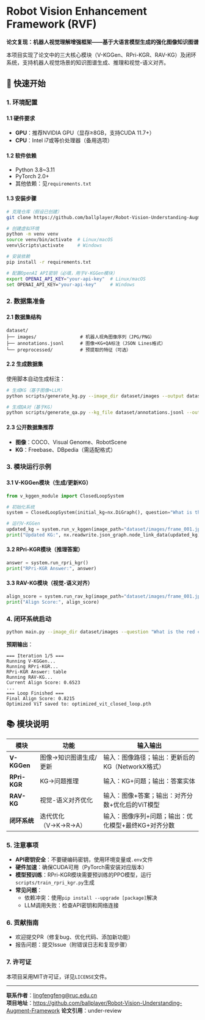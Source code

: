 
# Robot Vision Enhancement Framework (RVF)  
**论文复现：机器人视觉理解增强框架——基于大语言模型生成的强化图像知识图谱**  

本项目实现了论文中的三大核心模块（V-KGGen、RPri-KGR、RAV-KG）及闭环系统，支持机器人视觉场景的知识图谱生成、推理和视觉-语义对齐。


## 🚀 快速开始  
### 1. 环境配置  
#### 1.1 硬件要求  
- **GPU**：推荐NVIDIA GPU（显存≥8GB，支持CUDA 11.7+）  
- **CPU**：Intel i7或等价处理器（备用选项）  

#### 1.2 软件依赖  
- Python 3.8~3.11  
- PyTorch 2.0+  
- 其他依赖：见`requirements.txt`  

#### 1.3 安装步骤  
```bash
# 克隆仓库（假设已创建）
git clone https://github.com/ballplayer/Robot-Vision-Understanding-Augment-Framework.git && cd rvf

# 创建虚拟环境
python -m venv venv
source venv/bin/activate  # Linux/macOS
venv\Scripts\activate     # Windows

# 安装依赖
pip install -r requirements.txt

# 配置OpenAI API密钥（必填，用于V-KGGen模块）
export OPENAI_API_KEY="your-api-key"  # Linux/macOS
set OPENAI_API_KEY="your-api-key"     # Windows
```


### 2. 数据集准备  
#### 2.1 数据集结构  
```
dataset/
├── images/                # 机器人视角图像序列（JPG/PNG）
├── annotations.jsonl      # 图像+KG+QA标注（JSON Lines格式）
└── preprocessed/          # 预提取的特征（可选）
```  

#### 2.2 生成数据集  
使用脚本自动生成标注：  
```bash
# 生成KG（基于图像+LLM）
python scripts/generate_kg.py --image_dir dataset/images --output dataset/annotations.jsonl

# 生成QA对（基于KG）
python scripts/generate_qa.py --kg_file dataset/annotations.jsonl --output dataset/qa_pairs.jsonl
```  

#### 2.3 公开数据集推荐  
- **图像**：COCO、Visual Genome、RobotScene  
- **KG**：Freebase、DBpedia（需适配格式）  


### 3. 模块运行示例  
#### 3.1 V-KGGen模块（生成/更新KG）  
```python
from v_kggen_module import ClosedLoopSystem

# 初始化系统
system = ClosedLoopSystem(initial_kg=nx.DiGraph(), question="What is the cup on?")

# 运行V-KGGen
updated_kg = system.run_v_kggen(image_path="dataset/images/frame_001.jpg")
print("Updated KG:", nx.readwrite.json_graph.node_link_data(updated_kg))
```  

#### 3.2 RPri-KGR模块（推理答案）  
```python
answer = system.run_rpri_kgr()
print("RPri-KGR Answer:", answer)
```  

#### 3.3 RAV-KG模块（视觉-语义对齐）  
```python
align_score = system.run_rav_kg(image_path="dataset/images/frame_001.jpg", answer=answer)
print("Align Score:", align_score)
```  


### 4. 闭环系统启动  
```bash
python main.py --image_dir dataset/images --question "What is the red cup on?" --max_iter 5
```  

**预期输出**：  
```
=== Iteration 1/5 ===
Running V-KGGen...
Running RPri-KGR...
RPri-KGR Answer: table
Running RAV-KG...
Current Align Score: 0.6523
...
=== Loop Finished ===
Final Align Score: 0.8215
Optimized ViT saved to: optimized_vit_closed_loop.pth
```  


## 📚 模块说明  
| 模块          | 功能                          | 输入输出                                                                 |  
|---------------|-------------------------------|--------------------------------------------------------------------------|  
| **V-KGGen**   | 图像→知识图谱生成/更新         | 输入：图像路径；输出：更新后的KG（NetworkX格式）                          |  
| **RPri-KGR**  | KG→问题推理                   | 输入：KG+问题；输出：答案实体                                             |  
| **RAV-KG**    | 视觉-语义对齐优化             | 输入：图像+答案；输出：对齐分数+优化后的ViT模型                          |  
| **闭环系统**  | 迭代优化（V→K→R→A）           | 输入：图像序列+问题；输出：优化模型+最终KG+对齐分数                      |  


### 5. 注意事项  
- **API密钥安全**：不要硬编码密钥，使用环境变量或`.env`文件  
- **硬件加速**：确保CUDA可用（PyTorch需安装对应版本）  
- **模型预训练**：RPri-KGR模块需要预训练的PPO模型，运行`scripts/train_rpri_kgr.py`生成  
- **常见问题**：  
  - 依赖冲突：使用`pip install --upgrade [package]`解决  
  - LLM调用失败：检查API密钥和网络连接  


### 6. 贡献指南  
- 欢迎提交PR（修复bug、优化代码、添加新功能）  
- 报告问题：提交Issue（附错误日志和复现步骤）  


### 7. 许可证  
本项目采用MIT许可证，详见`LICENSE`文件。  

---  
**联系作者**：lingfengfeng@ruc.edu.cn  
**项目地址**：https://github.com/ballplayer/Robot-Vision-Understanding-Augment-Framework
**论文引用**：under-review  

